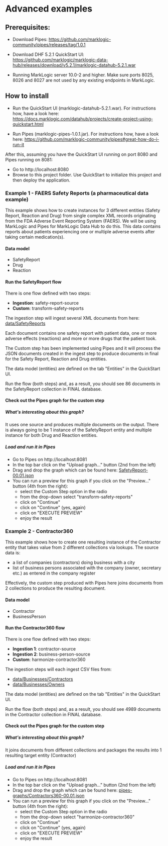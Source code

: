 # Advanced examples

## Prerequisites:

- Download Pipes: https://github.com/marklogic-community/pipes/releases/tag/1.0.1

- Download DHF 5.2.1 QuickStart UI: https://github.com/marklogic/marklogic-data-hub/releases/download/v5.2.1/marklogic-datahub-5.2.1.war

- Running MarkLogic server 10.0-2 and higher. Make sure ports 8025, 8026 and 8027 are not used by any existing endpoints in MarkLogic.


## How to install

- Run the QuickStart UI (marklogic-datahub-5.2.1.war). For instructions how, have a look here: https://docs.marklogic.com/datahub/projects/create-project-using-quickstart.html

- Run Pipes (marklogic-pipes-1.0.1.jar). For instructions how, have a look here: https://github.com/marklogic-community/pipes#great-how-do-i-run-it

After this, assuming you have the QuickStart UI running on port 8080 and Pipes running on 8081:

- Go to http://localhost:8080
- Browse to this project folder. Use QuickStart to initialize this project and then deploy the application.


### **Example 1 - FAERS Safety Reports (a pharmaceutical data example)**

This example  shows how to create instances for 3 different entities (Safety Report, Reaction and Drug) from single complex XML records originating from the FDA Adverse Event Reporting System (FAERS). We will be using MarkLogic and Pipes for MarkLogic Data Hub to do this. This data contains reports about patients experiencing one or multiple adverse events after taking certain medication(s).

#### Data model
- SafetyReport
- Drug
- Reaction

#### Run the SafetyReport flow

There is one flow defined with two steps:
- **Ingestion**: safety-report-source
- **Custom**: transform-safety-reports

The ingestion step will ingest several XML documents from here: [data/SafetyReports](data/SafetyReports/)

Each document contains one safety report with patient data, one or more adverse effects (reactions) and more or more drugs that the patient took.

The Custom step has been implemented using Pipes and it will process the JSON documents created in the ingest step to produce documents in final for the Safety Report, Reaction and Drug entities. 

The data model (entities) are defined on the tab "Entities" in the QuickStart UI.

Run the flow (both steps) and, as a result, you should see 86 documents in the SafetyReport collection in FINAL database.

#### Check out the Pipes graph for the custom step

##### What's interesting about this graph?
It uses one source and produces multiple documents on the output. There is always going to be 1 instance of the SafetyReport entity and multiple instance for both Drug and Reaction entities.

##### Load and run it in Pipes

- Go to Pipes on http://localhost:8081
- In the top bar click on the "Upload graph..." button (2nd from the left)
- Drag and drop the graph which can be found here: [SafetyReport-00.01.json](pipes-graphs/SafetyReport-00.01.json)
- You can run a preview for this graph if you click on the "Preview..." button (4th from the right):
    - select the Custom Step option in the radio
    - from the drop-down select "transform-safety-reports"
    - click on "Continue"
    - click on "Continue" (yes, again)
    - click on "EXECUTE PREVIEW"
    - enjoy the result


### **Example 2 - Contractor360**

This example shows how to create one resulting instance of the Contractor entity that takes value from 2 different collections via lookups. The source data is:
- a list of companies (contractors) doing business with a city
- list of business persons associated with the company (owner, secretary etc.) as entered in the company register

Effectively, the custom step produced with Pipes here joins documents from 2 collections to produce the resulting document.

#### Data model
- Contractor
- BusinessPerson

#### Run the Contractor360 flow

There is one flow defined with two steps:
- **Ingestion 1**: contractor-source
- **Ingestion 2**: business-person-source
- **Custom**: harmonize-contractor360

The ingestion steps will each ingest CSV files from:
- [data/Businesses/Contractors](data/Bussineses/Contractors/)
- [data/Businesses/Owners](data/Bussineses/Owners/)


The data model (entities) are defined on the tab "Entities" in the QuickStart UI.

Run the flow (both steps) and, as a result, you should see 4989 documents in the Contractor collection in FINAL database.


#### Check out the Pipes graph for the custom step

##### What's interesting about this graph?
It joins documents from different collections and packages the results into 1 resulting target entity (Contractor)

##### Load and run it in Pipes

- Go to Pipes on http://localhost:8081
- In the top bar click on the "Upload graph..." button (2nd from the left)
- Drag and drop the  graph which can be found here: [pipes-graphs/Contractors360-00.01.json](pipes-graphs/Contractors360-00.01.json)
- You can run a preview for this graph if you click on the "Preview..." button (4th from the right):
    - select the Custom Step option in the radio
    - from the drop-down select "harmonize-contractor360"
    - click on "Continue"
    - click on "Continue" (yes, again)
    - click on "EXECUTE PREVIEW"
    - enjoy the result

